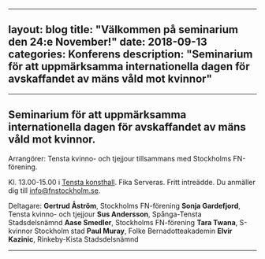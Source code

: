 
---
layout: blog
title:  "Välkommen på seminarium den 24:e November!"
date:   2018-09-13
categories: Konferens
description: "Seminarium för att uppmärksamma internationella dagen för avskaffandet av mäns våld mot kvinnor"
---
---

Seminarium för att uppmärksamma internationella dagen för avskaffandet av mäns våld mot kvinnor.
----------------------------------------------

Arrangörer:
Tensta kvinno- och tjejjour tillsammans med Stockholms FN-förening.

Kl. 13.00-15.00 i [Tensta konsthall](https://www.google.se/maps?q=Tensta+konsthall&um=1&ie=UTF-8&sa=X&ved=0ahUKEwjqxqfwiejeAhWGtYsKHdqeCAoQ_AUIDygC). Fika Serveras. Fritt intreädde. Du anmäller dig till info@fnstockholm.se.

Deltagare:
**Gertrud Åström**, Stockholms FN-förening
**Sonja Gardefjord**, Tensta kvinno- och tjejjour
**Sus Andersson**, Spånga-Tensta Stadsdelsnämnd
**Aase Smedler**, Stockholms FN-förening
**Tara Twana**, S-kvinnor Stockholm stad
**Paul Muray**, Folke Bernadotteakademin
**Elvir Kazinic**, Rinkeby-Kista Stadsdelsnämnd

---